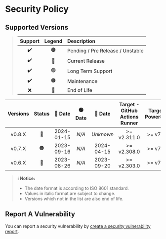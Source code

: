 # Security Policy

## Supported Versions

> | **Support** | **Legend** | **Description** |
> |:-:|:-:|:--|
> | ✔️ | 🟤 | Pending / Pre Release / Unstable |
> | ✔️ | 🔵 | Current Release |
> | ✔️ | 🟢 | Long Term Support |
> | ✔️ | 🟠 | Maintenance |
> | ❌ | 🔴 | End of Life |

| **Versions** | **Status** | **🔵 Date** | **🟢 Date** | **🔴 Date** | **Target - GitHub Actions Runner** | **Target - PowerShell** |
|:-:|:-:|:-:|:-:|:-:|:-:|:-:|
| v0.8.X | 🔵 | 2024-01-15 | *N/A* | *Unknown* | >= v2.311.0 | >= v7.2.0 |
| v0.7.X | 🟠 | 2023-09-16 | *N/A* | 2024-04-15 | >= v2.308.0 | >= v7.2.0 |
| v0.6.X | 🔴 | 2023-08-26 | *N/A* | 2023-09-20 | >= v2.303.0 | >= v7.2.0 |

> **ℹ️ Notice:**
>
> - The date format is according to ISO 8601 standard.
> - Values in italic format are subject to change.
> - Versions which not in the list are also end of life.

## Report A Vulnerability

You can report a security vulnerability by [create a security vulnerability report](https://github.com/hugoalh/hugoalh/blob/main/universal-guide/contributing.md#create-a-security-vulnerability-report).
